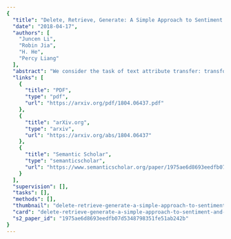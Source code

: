 ```yaml
---
{
  "title": "Delete, Retrieve, Generate: A Simple Approach to Sentiment and Style Transfer",
  "date": "2018-04-17",
  "authors": [
    "Juncen Li",
    "Robin Jia",
    "H. He",
    "Percy Liang"
  ],
  "abstract": "We consider the task of text attribute transfer: transforming a sentence to alter a specific attribute (e.g., sentiment) while preserving its attribute-independent content (e.g., changing \"screen is just the right size\" to \"screen is too small\"). Our training data includes only sentences labeled with their attribute (e.g., positive or negative), but not pairs of sentences that differ only in their attributes, so we must learn to disentangle attributes from attribute-independent content in an unsupervised way. Previous work using adversarial methods has struggled to produce high-quality outputs. In this paper, we propose simpler methods motivated by the observation that text attributes are often marked by distinctive phrases (e.g., \"too small\"). Our strongest method extracts content words by deleting phrases associated with the sentence's original attribute value, retrieves new phrases associated with the target attribute, and uses a neural model to fluently combine these into a final output. On human evaluation, our best method generates grammatical and appropriate responses on 22% more inputs than the best previous system, averaged over three attribute transfer datasets: altering sentiment of reviews on Yelp, altering sentiment of reviews on Amazon, and altering image captions to be more romantic or humorous.",
  "links": [
    {
      "title": "PDF",
      "type": "pdf",
      "url": "https://arxiv.org/pdf/1804.06437.pdf"
    },
    {
      "title": "arXiv.org",
      "type": "arxiv",
      "url": "https://arxiv.org/abs/1804.06437"
    },
    {
      "title": "Semantic Scholar",
      "type": "semanticscholar",
      "url": "https://www.semanticscholar.org/paper/1975ae6d8693eedfb07d5348798351fe51ab242b"
    }
  ],
  "supervision": [],
  "tasks": [],
  "methods": [],
  "thumbnail": "delete-retrieve-generate-a-simple-approach-to-sentiment-and-style-transfer-thumb.jpg",
  "card": "delete-retrieve-generate-a-simple-approach-to-sentiment-and-style-transfer-card.jpg",
  "s2_paper_id": "1975ae6d8693eedfb07d5348798351fe51ab242b"
}
---
```


